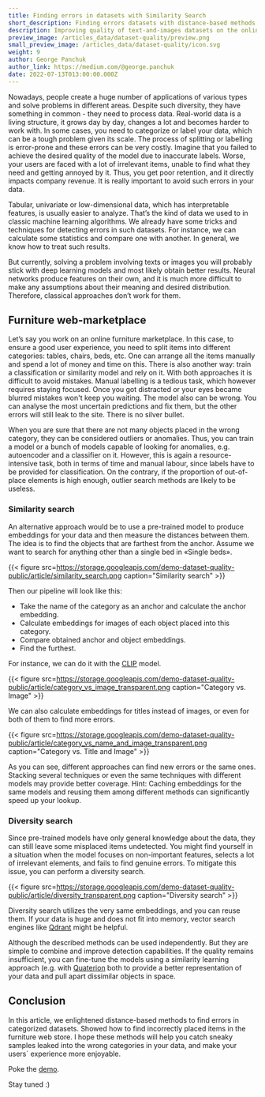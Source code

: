 ```yaml
---
title: Finding errors in datasets with Similarity Search
short_description: Finding errors datasets with distance-based methods
description: Improving quality of text-and-images datasets on the online furniture marketplace example.
preview_image: /articles_data/dataset-quality/preview.png
small_preview_image: /articles_data/dataset-quality/icon.svg
weight: 9
author: George Panchuk
author_link: https://medium.com/@george.panchuk
date: 2022-07-13T013:00:00.000Z
---
```



Nowadays, people create a huge number of applications of various types and solve problems in different areas.
Despite such diversity, they have something in common - they need to process data.
Real-world data is a living structure, it grows day by day, changes a lot and becomes harder to work with.
In some cases, you need to categorize or label your data, which can be a tough problem given its scale.
The process of splitting or labelling is error-prone and these errors can be very costly.
Imagine that you failed to achieve the desired quality of the model due to inaccurate labels.
Worse, your users are faced with a lot of irrelevant items, unable to find what they need and getting annoyed by it.
Thus, you get poor retention, and it directly impacts company revenue.
It is really important to avoid such errors in your data.

Tabular, univariate or low-dimensional data, which has interpretable features, is usually easier to analyze.
That’s the kind of data we used to in classic machine learning algorithms.
We already have some tricks and techniques for detecting errors in such datasets.
For instance, we can calculate some statistics and compare one with another.
In general, we know how to treat such results.

But currently, solving a problem involving texts or images you will probably stick with deep learning models and most likely obtain better results. 
Neural networks produce features on their own, and it is much more difficult to make any assumptions about their meaning and desired distribution. 
Therefore, classical approaches don’t work for them.

## Furniture web-marketplace

Let’s say you work on an online furniture marketplace. 
In this case, to ensure a good user experience, you need to split items into different categories: tables, chairs, beds, etc.
One can arrange all the items manually and spend a lot of money and time on this.
There is also another way: train a classification or similarity model and rely on it.
With both approaches it is difficult to avoid mistakes.
Manual labelling is a tedious task, which however requires staying focused.
Once you got distracted or your eyes became blurred mistakes won't keep you waiting.
The model also can be wrong.
You can analyse the most uncertain predictions and fix them, but the other errors will still leak to the site.
There is no silver bullet.

When you are sure that there are not many objects placed in the wrong category, they can be considered outliers or anomalies.
Thus, you can train a model or a bunch of models capable of looking for anomalies, e.g. autoencoder and a classifier on it.
However, this is again a resource-intensive task, both in terms of time and manual labour, since labels have to be provided for classification.
On the contrary, if the proportion of out-of-place elements is high enough, outlier search methods are likely to be useless.

### Similarity search

An alternative approach would be to use a pre-trained model to produce embeddings for your data and then measure the distances between them.
The idea is to find the objects that are farthest from the anchor.
Assume we want to search for anything other than a single bed in «Single beds».

{{< figure src=https://storage.googleapis.com/demo-dataset-quality-public/article/similarity_search.png caption="Similarity search" >}}

Then our pipeline will look like this:
- Take the name of the category as an anchor and calculate the anchor embedding.
- Calculate embeddings for images of each object placed into this category.
- Compare obtained anchor and object embeddings.
- Find the furthest.

For instance, we can do it with the [CLIP](https://huggingface.co/sentence-transformers/clip-ViT-B-32-multilingual-v1) model.

{{< figure src=https://storage.googleapis.com/demo-dataset-quality-public/article/category_vs_image_transparent.png caption="Category vs. Image" >}}

We can also calculate embeddings for titles instead of images, or even for both of them to find more errors.

{{< figure src=https://storage.googleapis.com/demo-dataset-quality-public/article/category_vs_name_and_image_transparent.png caption="Category vs. Title and Image" >}}

As you can see, different approaches can find new errors or the same ones. 
Stacking several techniques or even the same techniques with different models may provide better coverage. 
Hint: Caching embeddings for the same models and reusing them among different methods can significantly speed up your lookup.

### Diversity search

Since pre-trained models have only general knowledge about the data, they can still leave some misplaced items undetected.
You might find yourself in a situation when the model focuses on non-important features, selects a lot of irrelevant elements, and fails to find genuine errors. 
To mitigate this issue, you can perform a diversity search.

{{< figure src=https://storage.googleapis.com/demo-dataset-quality-public/article/diversity_transparent.png caption="Diversity search" >}}

Diversity search utilizes the very same embeddings, and you can reuse them.
If your data is huge and does not fit into memory, vector search engines like [Qdrant](https://qdrant.tech/) might be helpful.

Although the described methods can be used independently. But they are simple to combine and improve detection capabilities.
If the quality remains insufficient, you can fine-tune the models using a similarity learning approach (e.g. with [Quaterion](https://quaterion.qdrant.tech) both to provide a better representation of your data and pull apart dissimilar objects in space.

## Conclusion

In this article, we enlightened distance-based methods to find errors in categorized datasets.
Showed how to find incorrectly placed items in the furniture web store.
I hope these methods will help you catch sneaky samples leaked into the wrong categories in your data, and make your users` experience more enjoyable.

Poke the [demo](https://dataset-quality.qdrant.tech).

Stay tuned :)



